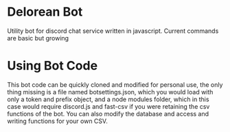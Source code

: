 # Delorean Bot
Utility bot for discord chat service written in javascript. Current 
commands are basic but growing

# Using Bot Code
This bot code can be quickly cloned and modified for personal use,
the only thing missing is a file named botsettings.json, which you
would load with only a token and prefix object, and a node modules folder,
which in this case would require discord.js and fast-csv if you were
retaining the csv functions of the bot.
You can also modify the database and access and writing functions for your
own CSV.

